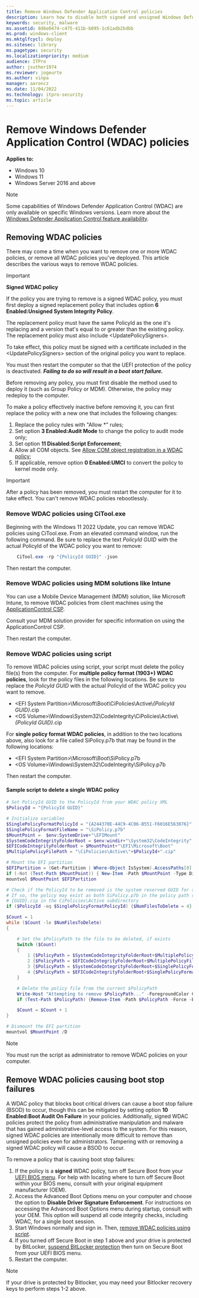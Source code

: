 ```yaml
---
title: Remove Windows Defender Application Control policies  
description: Learn how to disable both signed and unsigned Windows Defender Application Control policies, within Windows and within the BIOS.
keywords: security, malware
ms.assetid: 8d6e0474-c475-411b-b095-1c61adb2bdbb
ms.prod: windows-client
ms.mktglfcycl: deploy
ms.sitesec: library
ms.pagetype: security
ms.localizationpriority: medium
audience: ITPro
author: jsuther1974
ms.reviewer: jogeurte
ms.author: vinpa
manager: aaroncz
ms.date: 11/04/2022
ms.technology: itpro-security
ms.topic: article
---
```


# Remove Windows Defender Application Control (WDAC) policies

**Applies to:**

- Windows 10
- Windows 11
- Windows Server 2016 and above

>[!NOTE]
>Some capabilities of Windows Defender Application Control (WDAC) are only available on specific Windows versions. Learn more about the [Windows Defender Application Control feature availability](feature-availability.md).

## Removing WDAC policies

There may come a time when you want to remove one or more WDAC policies, or remove all WDAC policies you've deployed. This article describes the various ways to remove WDAC policies.

> [!IMPORTANT]
> **Signed WDAC policy**
>
> If the policy you are trying to remove is a signed WDAC policy, you must first deploy a signed replacement policy that includes option **6 Enabled:Unsigned System Integrity Policy**.
>
> The replacement policy must have the same PolicyId as the one it's replacing and a version that's equal to or greater than the existing policy. The replacement policy must also include \<UpdatePolicySigners\>.
>
> To take effect, this policy must be signed with a certificate included in the \<UpdatePolicySigners\> section of the original policy you want to replace.
>
> You must then restart the computer so that the UEFI protection of the policy is deactivated. ***Failing to do so will result in a boot start failure.***

Before removing any policy, you must first disable the method used to deploy it (such as Group Policy or MDM). Otherwise, the policy may redeploy to the computer.

To make a policy effectively inactive before removing it, you can first replace the policy with a new one that includes the following changes:

1. Replace the policy rules with "Allow *" rules;
2. Set option **3 Enabled:Audit Mode** to change the policy to audit mode only;
3. Set option **11 Disabled:Script Enforcement**;
4. Allow all COM objects. See [Allow COM object registration in a WDAC policy](/windows/security/threat-protection/windows-defender-application-control/allow-com-object-registration-in-windows-defender-application-control-policy#examples);
5. If applicable, remove option **0 Enabled:UMCI** to convert the policy to kernel mode only.

> [!IMPORTANT]
> After a policy has been removed, you must restart the computer for it to take effect. You can't remove WDAC policies rebootlessly.

### Remove WDAC policies using CiTool.exe

Beginning with the Windows 11 2022 Update, you can remove WDAC policies using CiTool.exe. From an elevated command window, run the following command. Be sure to replace the text *PolicyId GUID* with the actual PolicyId of the WDAC policy you want to remove:

```powershell
    CiTool.exe -rp "{PolicyId GUID}" -json
```

Then restart the computer.

### Remove WDAC policies using MDM solutions like Intune

You can use a Mobile Device Management (MDM) solution, like Microsoft Intune, to remove WDAC policies from client machines using the [ApplicationControl CSP](/windows/client-management/mdm/applicationcontrol-csp).

<!-- Waiting for information from Intune team on specific steps...

The steps to use Intune's custom OMA-URI functionality to remove a WDAC policy are:

1. Open the Microsoft Intune portal and [create a profile with custom settings](/mem/intune/configuration/custom-settings-windows-10).

2. Specify a **Name** and **Description** and use the following values for the remaining custom OMA-URI settings:
    - **OMA-URI**: `./Vendor/MSFT/ApplicationControl/Policies/_PolicyId GUID_/Policy`
    - **Data type**: Base64 (file)
    - **Certificate file**: upload your binary format policy file. You don't need to upload a Base64 file, as Intune will convert the uploaded .bin file to Base64 on your behalf.

    > [!div class="mx-imgBorder"]
    > ![Configure custom WDAC.](../images/wdac-intune-custom-oma-uri.png)

> [!NOTE]
> For the _Policy GUID_ value, do not include the curly brackets.
-->

Consult your MDM solution provider for specific information on using the ApplicationControl CSP.

Then restart the computer.

### Remove WDAC policies using script

To remove WDAC policies using script, your script must delete the policy file(s) from the computer. For **multiple policy format (1903+) WDAC policies**, look for the policy files in the following locations. Be sure to replace the *PolicyId GUID* with the actual PolicyId of the WDAC policy you want to remove.

- &lt;EFI System Partition&gt;\\Microsoft\\Boot\\CiPolicies\Active\\*\{PolicyId GUID\}*.cip
- &lt;OS Volume&gt;\\Windows\\System32\\CodeIntegrity\\CiPolicies\Active\\*\{PolicyId GUID\}*.cip

For **single policy format WDAC policies**, in addition to the two locations above, also look for a file called SiPolicy.p7b that may be found in the following locations:

- &lt;EFI System Partition&gt;\\Microsoft\\Boot\\SiPolicy.p7b
- &lt;OS Volume&gt;\\Windows\\System32\\CodeIntegrity\\SiPolicy.p7b

Then restart the computer.

#### Sample script to delete a single WDAC policy

```powershell
# Set PolicyId GUID to the PolicyId from your WDAC policy XML
$PolicyId = "{PolicyId GUID}"

# Initialize variables
$SinglePolicyFormatPolicyId = "{A244370E-44C9-4C06-B551-F6016E563076}"
$SinglePolicyFormatFileName = "\SiPolicy.p7b"
$MountPoint =  $env:SystemDrive+"\EFIMount"
$SystemCodeIntegrityFolderRoot = $env:windir+"\System32\CodeIntegrity"
$EFICodeIntegrityFolderRoot = $MountPoint+"\EFI\Microsoft\Boot"
$MultiplePolicyFilePath = "\CiPolicies\Active\"+$PolicyId+".cip"

# Mount the EFI partition
$EFIPartition = (Get-Partition | Where-Object IsSystem).AccessPaths[0]
if (-Not (Test-Path $MountPoint)) { New-Item -Path $MountPoint -Type Directory -Force }
mountvol $MountPoint $EFIPartition

# Check if the PolicyId to be removed is the system reserved GUID for single policy format.
# If so, the policy may exist as both SiPolicy.p7b in the policy path root as well as
# {GUID}.cip in the CiPolicies\Active subdirectory
if ($PolicyId -eq $SinglePolicyFormatPolicyId) {$NumFilesToDelete = 4} else {$NumFilesToDelete = 2}

$Count = 1
while ($Count -le $NumFilesToDelete)
{

    # Set the $PolicyPath to the file to be deleted, if exists
    Switch ($Count)
    {
        1 {$PolicyPath = $SystemCodeIntegrityFolderRoot+$MultiplePolicyFilePath}
        2 {$PolicyPath = $EFICodeIntegrityFolderRoot+$MultiplePolicyFilePath}
        3 {$PolicyPath = $SystemCodeIntegrityFolderRoot+$SinglePolicyFormatFileName}
        4 {$PolicyPath = $EFICodeIntegrityFolderRoot+$SinglePolicyFormatFileName}
    }

    # Delete the policy file from the current $PolicyPath
    Write-Host "Attempting to remove $PolicyPath..." -ForegroundColor Cyan
    if (Test-Path $PolicyPath) {Remove-Item -Path $PolicyPath -Force -ErrorAction Continue}

    $Count = $Count + 1
}

# Dismount the EFI partition
mountvol $MountPoint /D
```

> [!NOTE]
> You must run the script as administrator to remove WDAC policies on your computer.

## Remove WDAC policies causing boot stop failures

A WDAC policy that blocks boot critical drivers can cause a boot stop failure (BSOD) to occur, though this can be mitigated by setting option **10 Enabled:Boot Audit On Failure** in your policies. Additionally, signed WDAC policies protect the policy from administrative manipulation and malware that has gained administrative-level access to the system. For this reason, signed WDAC policies are intentionally more difficult to remove than unsigned policies even for administrators. Tampering with or removing a signed WDAC policy will cause a BSOD to occur.

To remove a policy that is causing boot stop failures:

1. If the policy is a **signed** WDAC policy, turn off Secure Boot from your [UEFI BIOS menu](/windows-hardware/manufacture/desktop/boot-to-uefi-mode-or-legacy-bios-mode). For help with locating where to turn off Secure Boot within your BIOS menu, consult with your original equipment manufacturer (OEM).
2. Access the Advanced Boot Options menu on your computer and choose the option to **Disable Driver Signature Enforcement**. For instructions on accessing the Advanced Boot Options menu during startup, consult with your OEM. This option will suspend all code integrity checks, including WDAC, for a single boot session.
3. Start Windows normally and sign in. Then, [remove WDAC policies using script](#remove-wdac-policies-using-script).
4. If you turned off Secure Boot in step 1 above and your drive is protected by BitLocker, [suspend BitLocker protection](/troubleshoot/windows-client/windows-security/suspend-bitlocker-protection-non-microsoft-updates) then turn on Secure Boot from your UEFI BIOS menu.
5. Restart the computer.

> [!NOTE]
> If your drive is protected by Bitlocker, you may need your Bitlocker recovery keys to perform steps 1-2 above.
